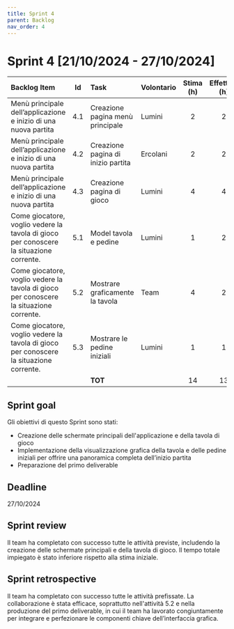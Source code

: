 ```yaml
---
title: Sprint 4
parent: Backlog
nav_order: 4
---
```

# Sprint 4 [21/10/2024 - 27/10/2024]

| Backlog Item                                                                            | Id  | Task                                | Volontario | Stima (h) | Effettivo (h) | D1  | D2  | D3 | D4 | D5  | D6  |
|:----------------------------------------------------------------------------------------|:---:|:------------------------------------|------------|:---------:|:-------------:|-----|-----|----|----|-----|-----|
| Menù principale dell’applicazione e inizio di una nuova partita                         | 4.1 | Creazione pagina menù principale    | Lumini     |     2     |       2       | -   | 2   | -  | -  | -   | -   |
| Menù principale dell’applicazione e inizio di una nuova partita                         | 4.2 | Creazione pagina di inizio partita  | Ercolani   |     2     |       2       | -   | 2   | -  | -  | -   | -   |
| Menù principale dell’applicazione e inizio di una nuova partita                         | 4.3 | Creazione pagina di gioco           | Lumini     |     4     |       4       | -   | -   | 4  | -  | -   | -   |
| Come giocatore, voglio vedere la tavola di gioco per conoscere la situazione corrente.  | 5.1 | Model tavola e pedine               | Lumini     |     1     |       2       | -   | -   | -  | -  | 2   | -   |
| Come giocatore, voglio vedere la tavola di gioco per conoscere la situazione corrente.  | 5.2 | Mostrare graficamente la tavola     | Team       |     4     |       2       | -   | -   | -  | -  | 2   | -   |
| Come giocatore, voglio vedere la tavola di gioco per conoscere la situazione corrente.  | 5.3 | Mostrare le pedine iniziali         | Lumini     |     1     |       1       | -   | -   | -  | -  | -   | 1   |
|                                                                                         |     | **TOT**                             |            |    14     |      13       | -   | 4   | 4  | -  | 4   | 1   |

## Sprint goal

Gli obiettivi di questo Sprint sono stati:

* Creazione delle schermate principali dell'applicazione e della tavola di gioco
* Implementazione della visualizzazione grafica della tavola e delle pedine iniziali per offrire una panoramica completa dell’inizio partita
* Preparazione del primo deliverable

## Deadline

27/10/2024

## Sprint review

Il team ha completato con successo tutte le attività previste, includendo la creazione delle schermate principali e della tavola di gioco. 
Il tempo totale impiegato è stato inferiore rispetto alla stima iniziale.

## Sprint retrospective

Il team ha completato con successo tutte le attività prefissate.
La collaborazione è stata efficace, soprattutto nell'attività 5.2 e nella produzione del primo deliverable, in cui il team ha lavorato congiuntamente per integrare e perfezionare le componenti chiave dell’interfaccia grafica.
